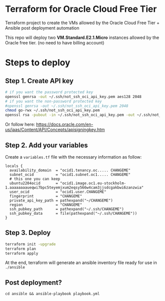 # Terraform for Oracle Cloud Free Tier
Terraform project to create the VMs allowed by the Oracle Cloud Free Tier + Ansible post deployment automation

This repo will deploy two **VM.Standard.E2.1.Micro** instances allowed by the Oracle free tier. (no need to have billing account)

# Steps to deploy
## Step 1. Create API key
```sh
# if you want the password protected key
openssl genrsa -out ~/.ssh/not_ssh_oci_api_key.pem aes128 2048                    
# if you want the non-password protected key
#openssl genrsa -out ~/.ssh/not_ssh_oci_api_key.pem 2048
chmod go-rwx ~/.ssh/not_ssh_oci_api_key.pem
openssl rsa -pubout -in ~/.ssh/not_ssh_oci_api_key.pem -out ~/.ssh/not_ssh_oci_api_key_public.pem    
```
Or follow here: https://docs.oracle.com/en-us/iaas/Content/API/Concepts/apisigningkey.htm

## Step 2.  Add your variables

Create a `variables.tf` file with the necessary information as follow:
```
locals {
  availability_domain  = "ocid1.tenancy.oc..... CHANGEME"
  subnet_ocid          = "ocid1.subnet.oc1..... CHANGEME"
  # this one you can keep
  ubuntu2204ocid       = "ocid1.image.oc1.eu-stockholm-1.aaaaaaaaueqwi7bpc5teyemjxum2eqsy566w4cam3jjsdcgakbwi6zanzwia"
  user_ocid            = "ocid1.user.CHANGEME"
  fingerprint          = "CHANGEME"
  private_api_key_path = pathexpand("~/CHANGEME")
  region               = "CHANGEME"
  ssh_pubkey_path      = pathexpand("~/.ssh/CHANGEME")
  ssh_pubkey_data      = file(pathexpand("~/.ssh/CHANGEME"))
}
```

## Step 3. Deploy
```sh
terraform init -upgrade
terraform plan
terraform apply
```

At the end, terraform will generate an ansible inventory file ready for use in `./ansible`

## Post deployment?
`cd ansible && ansible-playbook playbook.yml`




